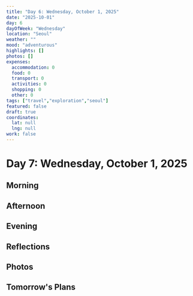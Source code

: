 ```yaml
---
title: "Day 6: Wednesday, October 1, 2025"
date: "2025-10-01"
day: 6
dayOfWeek: "Wednesday"
location: "Seoul"
weather: ""
mood: "adventurous"
highlights: []
photos: []
expenses:
  accommodation: 0
  food: 0
  transport: 0
  activities: 0
  shopping: 0
  other: 0
tags: ["travel","exploration","seoul"]
featured: false
draft: true
coordinates:
  lat: null
  lng: null
work: false
---
```

# Day 7: Wednesday, October 1, 2025

## Morning

## Afternoon

## Evening

## Reflections

## Photos

## Tomorrow's Plans
